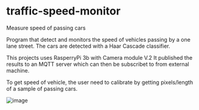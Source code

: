 # traffic-speed-monitor
Measure speed of passing cars

Program that detect and monitors the speed of vehicles passing by a one lane street. The cars are detected with a Haar Cascade classifier.

This projects uses RasperryPi 3b with Camera module V.2
It published the results to an MQTT server which can then be subscribet to from external machine.

To get speed of vehicle, the user need to calibrate by getting pixels/length of a sample of passing cars.


![image](https://user-images.githubusercontent.com/54184145/125330546-c550af00-e2fb-11eb-91fa-e622fdc86e1d.png)
